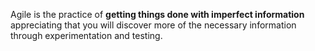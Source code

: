 Agile is the practice of **getting things done with imperfect information** appreciating that you will discover more of the necessary information through experimentation and testing.